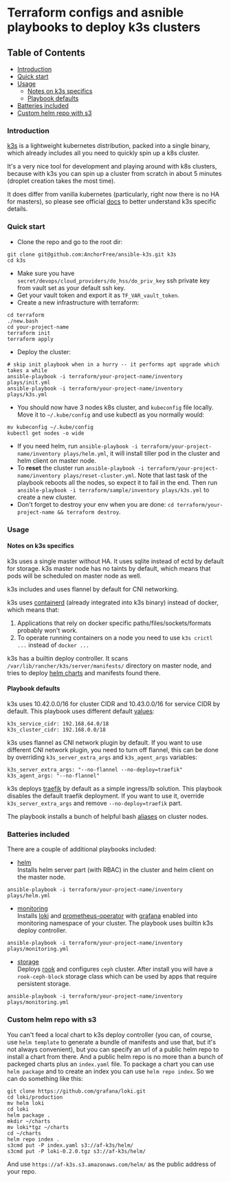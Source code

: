 Terraform configs and asnible playbooks to deploy k3s clusters
==============================================================

Table of Contents
-----------------
* [Introduction](#introduction)
* [Quick start](#quick-start)
* [Usage](#usage)
    * [Notes on k3s specifics](#notes-on-k3s-specifics)
    * [Playbook defaults](#playbook-defaults)
* [Batteries included](#batteries-included)
* [Custom helm repo with s3](#custom-helm-repo-with-s3)

### Introduction

[k3s](https://k3s.io/) is a lightweight kubernetes distribution, packed into a single
binary, which already includes all you need to quickly spin up a k8s cluster.

It's a very nice tool for development and playing around with k8s clusters, because with k3s
you can spin up a cluster from scratch in about 5 minutes (droplet creation takes the most time).

It does differ from vanilla kubernetes (particularly, right now there is no HA for masters),
so please see official [docs](https://github.com/rancher/k3s/blob/master/README.md) to better
understand k3s specific details.

### Quick start

* Clone the repo and go to the root dir:
```
git clone git@github.com:AnchorFree/ansible-k3s.git k3s 
cd k3s
```
* Make sure you have `secret/devops/cloud_providers/do_hss/do_priv_key` ssh private key from vault set as your default ssh key.
* Get your vault token and export it as `TF_VAR_vault_token`.
* Create a new infrastructure with terraform: 
```
cd terraform 
./new.bash 
cd your-project-name 
terraform init 
terraform apply
```
* Deploy the cluster: 
```
# skip init playbook when in a hurry -- it performs apt upgrade which takes a while
ansible-playbook -i terraform/your-project-name/inventory plays/init.yml
ansible-playbook -i terraform/your-project-name/inventory plays/k3s.yml
```
* You should now have 3 nodes k8s cluster, and `kubeconfig` file locally. Move it to `~/.kube/config` and
use kubectl as you normally would: 
```
mv kubeconfig ~/.kube/config
kubectl get nodes -o wide
``` 
* If you need helm, run `ansible-playbook -i terraform/your-project-name/inventory plays/helm.yml`, it will install tiller pod in the cluster
and helm client on master node.
* To **reset** the cluster run `ansible-playbook -i terraform/your-project-name/inventory plays/reset-cluster.yml`. Note that last task of the playbook reboots
all the nodes, so expect it to fail in the end. Then run `ansible-playbook -i terraform/sample/inventory plays/k3s.yml` to 
create a new cluster.
* Don't forget to destroy your env when you are done: `cd terraform/your-project-name && terraform destroy`.

### Usage

#### Notes on k3s specifics

k3s uses a single master without HA. It uses sqlite instead of ectd by default for storage.
k3s master node has no taints by default, which means that pods will be scheduled on master node as well.

k3s includes and uses flannel by default for CNI networking. 

k3s uses [containerd](https://containerd.io/) (already integrated into k3s binary) instead of docker, which means that:
1. Applications that rely on docker specific paths/files/sockets/formats probably won't work.
1. To operate running containers on a node you need to use `k3s crictl ...` instead of `docker ...`

k3s has a builtin deploy controller. It scans `/var/lib/rancher/k3s/server/manifests/` directory on master node,
and tries to deploy [helm charts](roles/k3s/deploy/files/prometheus-operator.yaml) and manifests found
there. 

#### Playbook defaults

k3s uses 10.42.0.0/16 for cluster CIDR and 10.43.0.0/16 for service CIDR by default.
This playbook uses different default [values](roles/k3s/master/defaults/main.yml):
```
k3s_service_cidr: 192.168.64.0/18
k3s_cluster_cidr: 192.168.0.0/18
```

k3s uses flannel as CNI network plugin by default. If you want to use different CNI network plugin,
you need to turn off flannel, this can be done by overriding `k3s_server_extra_args` and `k3s_agent_args` variables:
```
k3s_server_extra_args: "--no-flannel --no-deploy=traefik"
k3s_agent_args: "--no-flannel"
```

k3s deploys [traefik](https://github.com/containous/traefik) by default as a simple ingress/lb solution.
This playbook disables the default traefik deployment. If you want to use it, override `k3s_server_extra_args` and remove
`--no-deploy=traefik` part.

The playbook installs a bunch of helpful bash [aliases](roles/aliases/files/kubeadm.sh) on cluster nodes.

### Batteries included

There are a couple of additional playbooks included:

* [helm](plays/helm.yml)  
Installs helm server part (with RBAC) in the cluster and helm client on the master node.  
```
ansible-playbook -i terraform/your-project-name/inventory plays/helm.yml
```

* [monitoring](plays/monitoring.yml)  
Installs [loki](https://github.com/grafana/loki) and [prometheus-operator](https://github.com/helm/charts/tree/master/stable/prometheus-operator)
with [grafana](https://github.com/helm/charts/tree/master/stable/grafana) enabled into monitoring namespace of your cluster. The playbook uses builtin k3s deploy controller.  
```
ansible-playbook -i terraform/your-project-name/inventory plays/monitoring.yml
```

* [storage](plays/storage.yml)  
Deploys [rook](https://rook.io) and configures `ceph` cluster. After install you will have a `rook-ceph-block` storage class which can be 
used by apps that require persistent storage.
```
ansible-playbook -i terraform/your-project-name/inventory plays/monitoring.yml
```

### Custom helm repo with s3 

You can't feed a local chart to k3s deploy controller (you can, of course, use `helm template` to generate a bundle of manifests and use that, but it's not always convenient), but you can specify an url of a public helm repo to install a chart from there. And a public helm repo is no more than a bunch of packeged charts plus an `index.yaml` file. To package a chart you can use `helm package` and to create an index you can use `helm repo index`. So we can do something like this:

```
git clone https://github.com/grafana/loki.git
cd loki/production
mv helm loki
cd loki
helm package .
mkdir ~/charts
mv loki*tgz ~/charts
cd ~/charts
helm repo index .
s3cmd put -P index.yaml s3://af-k3s/helm/
s3cmd put -P loki-0.2.0.tgz s3://af-k3s/helm/
```

And use `https://af-k3s.s3.amazonaws.com/helm/` as the public address of your repo. 
